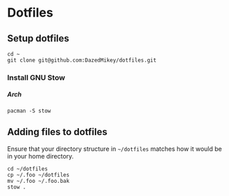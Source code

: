 # Dotfiles

## Setup dotfiles
```
cd ~
git clone git@github.com:DazedMikey/dotfiles.git
```

### Install GNU Stow
##### Arch
```
pacman -S stow
```

## Adding files to dotfiles
Ensure that your directory structure in `~/dotfiles` matches how it would be in your home directory.

```
cd ~/dotfiles
cp ~/.foo ~/dotfiles
mv ~/.foo ~/.foo.bak
stow .
```

